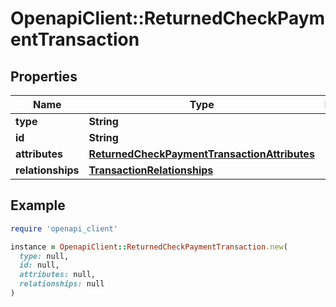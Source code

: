 # OpenapiClient::ReturnedCheckPaymentTransaction

## Properties

| Name | Type | Description | Notes |
| ---- | ---- | ----------- | ----- |
| **type** | **String** |  | [optional] |
| **id** | **String** |  | [optional] |
| **attributes** | [**ReturnedCheckPaymentTransactionAttributes**](ReturnedCheckPaymentTransactionAttributes.md) |  |  |
| **relationships** | [**TransactionRelationships**](TransactionRelationships.md) |  |  |

## Example

```ruby
require 'openapi_client'

instance = OpenapiClient::ReturnedCheckPaymentTransaction.new(
  type: null,
  id: null,
  attributes: null,
  relationships: null
)
```

